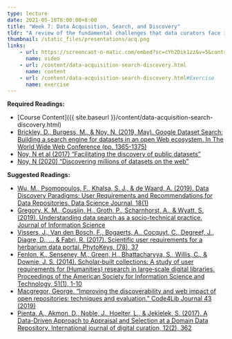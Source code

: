 ```yaml
---
type: lecture
date: 2021-05-10T8:00:00+8:00
title: "Week 7: Data Acquisition, Search, and Discovery"
tldr: "A review of the fundamental challenges that data curators face in making data discoverable."
thumbnail: /static_files/presentations/acq.png
links: 
    - url: https://screencast-o-matic.com/embed?sc=cYh2Dik1zz&v=5&controls=1&ff=1
      name: video
    - url: /content/data-acquisition-search-discovery.html
      name: content
    - url: /content/data-acquisition-search-discovery.html#Exercise
      name: exercise
---
```

**Required Readings:**
- [Course Content]({{ site.baseurl }}/content/data-acquisition-search-discovery.html)
- [Brickley, D., Burgess, M., & Noy, N. (2019, May). Google Dataset Search: Building a search engine for datasets in an open Web ecosystem. In The World Wide Web Conference (pp. 1365-1375)](https://dl.acm.org/doi/pdf/10.1145/3308558.3313685)
- [Noy, N et al (2017) “Facilitating the discovery of public datasets”](https://ai.googleblog.com/2017/01/facilitating-discovery-of-public.html)
- [Noy, N (2020) “Discovering millions of datasets on the web”](https://www.blog.google/products/search/discovering-millions-datasets-web/)

**Suggested Readings:**
- [Wu, M., Psomopoulos, F., Khalsa, S. J., & de Waard, A. (2019). Data Discovery Paradigms: User Requirements and Recommendations for Data Repositories. Data Science Journal, 18(1)](https://datascience.codata.org/articles/10.5334/dsj-2019-003/)
- [Gregory, K. M., Cousijn, H., Groth, P., Scharnhorst, A., & Wyatt, S. (2019). Understanding data search as a socio-technical practice. Journal of Information Science](https://journals.sagepub.com/doi/pdf/10.1177/0165551519837182)
- [Vissers, J., Van den Bosch, F., Bogaerts, A., Cocquyt, C., Degreef, J., Diagre, D., … & Fabri, R. (2017). Scientific user requirements for a herbarium data portal. PhytoKeys, (78), 37](https://www.ncbi.nlm.nih.gov/pmc/articles/PMC5543274/)
- [Fenlon, K., Senseney, M., Green, H., Bhattacharyya, S., Willis, C., & Downie, J. S. (2014). Scholar‐built collections: A study of user requirements for (Humanities) research in large‐scale digital libraries. Proceedings of the American Society for Information Science and Technology, 51(1), 1-10](https://onlinelibrary.wiley.com/doi/pdf/10.1002/meet.2014.14505101047)
- [Macgregor, George. “Improving the discoverability and web impact of open repositories: techniques and evaluation.” Code4Lib Journal 43 (2019)](https://strathprints.strath.ac.uk/66997/1/Macgregor_C4L_2019_Improving_the_discoverability_and_web_impact_of_open_repositories_techniques_and_evaluation.pdf)
- [Pienta, A., Akmon, D., Noble, J., Hoelter, L., & Jekielek, S. (2017). A Data-Driven Approach to Appraisal and Selection at a Domain Data Repository. International journal of digital curation, 12(2), 362](https://www.ncbi.nlm.nih.gov/pmc/articles/PMC6128405/)
